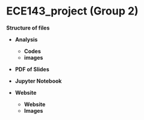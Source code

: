 # ECE143_project (Group 2)

**Structure of files**


- **Analysis**
    - **Codes**
    - **images**
    
- **PDF of Slides**
- **Jupyter Notebook**
- **Website**
    - **Website**
    - **Images**
